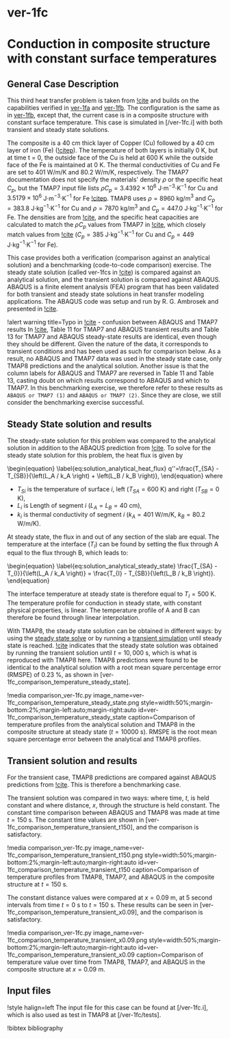 # ver-1fc

# Conduction in composite structure with constant surface temperatures

## General Case Description

This third heat transfer problem is taken from [!cite](ambrosek2008verification) and builds on the capabilities verified in [ver-1fa](ver-1fa.md) and [ver-1fb](ver-1fb.md). The configuration is the same as in [ver-1fb](ver-1fb.md), except that, the current case is in a composite structure with constant surface temperature. This case is simulated in [/ver-1fc.i] with both transient and steady state solutions.

The composite is a 40 cm thick layer of Copper (Cu) followed by a 40 cm layer of iron (Fe) ([!citep](ambrosek2008verification)). The temperature of both layers is initially 0 K, but at time t = 0, the outside face of the Cu is held at 600 K while the outside face of the Fe is maintained at 0 K.
The thermal conductivities of Cu and Fe are set to 401 W/m/K and 80.2 W/m/K, respectively. The TMAP7 documentation does not specify the materials' density $\rho$ or the specific heat $C_p$, but the TMAP7 input file lists $\rho C_p = 3.4392 \times 10^6$ J$\cdot$m$^{-3}\cdot$K$^{-1}$ for Cu and $3.5179 \times 10^6$ J$\cdot$m$^{-3}\cdot$K$^{-1}$ for Fe [!citep](ambrosek2008verification). TMAP8 uses $\rho = 8960$ kg/m$^{3}$ and $C_p =  383.8$ J$\cdot$kg$^{-1}\cdot$K$^{-1}$ for Cu and $\rho = 7870$ kg/m$^{3}$ and $C_p = 447.0$ J$\cdot$kg$^{-1}\cdot$K$^{-1}$ for Fe. The densities are from [!cite](Haynes2015), and the specific heat capacities are calculated to match the $\rho C_p$ values from TMAP7 in [!cite](ambrosek2008verification), which closely match values from [!cite](Haynes2015) ($C_p =  385$ J$\cdot$kg$^{-1}\cdot$K$^{-1}$ for Cu and $C_p =  449$ J$\cdot$kg$^{-1}\cdot$K$^{-1}$ for Fe).

This case provides both a verification (comparison against an analytical solution) and a benchmarking (code-to-code comparison) exercise. The steady state solution (called ver-1fcs in [!cite](ambrosek2008verification)) is compared against an analytical solution, and the transient solution is compared against ABAQUS. ABAQUS is a finite element analysis (FEA) program that has been validated for both transient and steady state solutions in heat transfer modeling applications. The ABAQUS code was setup and run by R. G. Ambrosek and presented in [!cite](ambrosek2008verification).

!alert warning title=Typo in [!cite](ambrosek2008verification) - confusion between ABAQUS and TMAP7 results
In [!cite](ambrosek2008verification), Table 11 for TMAP7 and ABAQUS transient results and Table 13 for TMAP7 and ABAQUS steady-state results are identical, even though they should be different. Given the nature of the data, it corresponds to transient conditions and has been used as such for comparison below. As a result, no ABAQUS and TMAP7 data was used in the steady state case, only TMAP8 predictions and the analytical solution.
Another issue is that the column labels for ABAQUS and TMAP7 are reversed in Table 11 and Table 13, casting doubt on which results correspond to ABAQUS and which to TMAP7. In this benchmarking exercise, we therefore refer to these results as `ABAQUS or TMAP7 (1)` and `ABAQUS or TMAP7 (2)`. Since they are close, we still consider the benchmarking exercise successful.

## Steady State solution and results

The steady-state solution for this problem was compared to the analytical solution in addition to the ABAQUS prediction from [!cite](ambrosek2008verification).
To solve for the steady state solution for this problem, the heat flux is given by

\begin{equation} \label{eq:solution_analytical_heat_flux}
q''=\frac{T_{SA} - T_{SB}}{\left(L_A / k_A \right) + \left(L_B / k_B \right)},
\end{equation}
where

- $T_{Si}$ is the temperature of surface $i$, left ($T_{SA}=600$ K) and right ($T_{SB}=0$ K),
- $L_i$ is Length of segment $i$ ($L_A=L_B=40$ cm),
- $k_i$ is thermal conductivity of segment $i$ ($k_A = 401$ W/m/K, $k_B = 80.2$ W/m/K).

At steady state, the flux in and out of any section of the slab are equal. The temperature at the interface ($T_I$) can be found by setting the flux through A equal to the flux through B, which leads to:

\begin{equation} \label{eq:solution_analytical_steady_state}
\frac{T_{SA} - T_{I}}{\left(L_A / k_A \right)} = \frac{T_{I} - T_{SB}}{\left(L_B / k_B \right)}.
\end{equation}

The interface temperature at steady state is therefore equal to $T_I = 500$ K. The temperature profile for conduction in steady state, with constant physical properties, is linear. The temperature profile of A and B can therefore be found through linear interpolation.

With TMAP8, the steady state solution can be obtained in different ways: by using the [steady state solve](source/executioners/Steady.md) or by running a [transient simulation](source/executioners/Transient.md) until steady state is reached. [!cite](ambrosek2008verification) indicates that the steady state solution was obtained by running the transient solution until $t=10,000$ s, which is what is reproduced with TMAP8 here. TMAP8 predictions were found to be identical to the analytical solution with a root mean square percentage error (RMSPE) of 0.23 %, as shown in [ver-1fc_comparison_temperature_steady_state].

!media comparison_ver-1fc.py
       image_name=ver-1fc_comparison_temperature_steady_state.png
       style=width:50%;margin-bottom:2%;margin-left:auto;margin-right:auto
       id=ver-1fc_comparison_temperature_steady_state
       caption=Comparison of temperature profiles from the analytical solution and TMAP8 in the composite structure at steady state ($t = 10000$ s). RMSPE is the root mean square percentage error between the analytical and TMAP8 profiles.

## Transient solution and results

For the transient case, TMAP8 predictions are compared against ABAQUS predictions from [!cite](ambrosek2008verification). This is therefore a benchmarking case.

The transient solution was compared in two ways: where time, $t$, is held constant and where distance, $x$, through the structure is held constant. The constant time comparison between ABAQUS and TMAP8 was made at time $t = 150$ s. The constant time values are shown in [ver-1fc_comparison_temperature_transient_t150], and the comparison is satisfactory.

!media comparison_ver-1fc.py
       image_name=ver-1fc_comparison_temperature_transient_t150.png
       style=width:50%;margin-bottom:2%;margin-left:auto;margin-right:auto
       id=ver-1fc_comparison_temperature_transient_t150
       caption=Comparison of temperature profiles from TMAP8, TMAP7, and ABAQUS in the composite structure at $t = 150$ s.

The constant distance values were compared at $x = 0.09$ m, at 5 second intervals from time
$t = 0$ s to $t = 150$ s. These results can be seen in [ver-1fc_comparison_temperature_transient_x0.09], and the comparison is satisfactory.

!media comparison_ver-1fc.py
       image_name=ver-1fc_comparison_temperature_transient_x0.09.png
       style=width:50%;margin-bottom:2%;margin-left:auto;margin-right:auto
       id=ver-1fc_comparison_temperature_transient_x0.09
       caption=Comparison of temperature value over time from TMAP8, TMAP7, and ABAQUS in the composite structure at $x = 0.09$ m.

## Input files

!style halign=left
The input file for this case can be found at [/ver-1fc.i], which is also used as test in TMAP8 at [/ver-1fc/tests].

!bibtex bibliography
